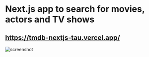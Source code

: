# Next.js app to search for movies, actors and TV shows

## https://tmdb-nextjs-tau.vercel.app/

![screenshot](https://i.ibb.co/5jZ6ZYC/tmdb.png)
